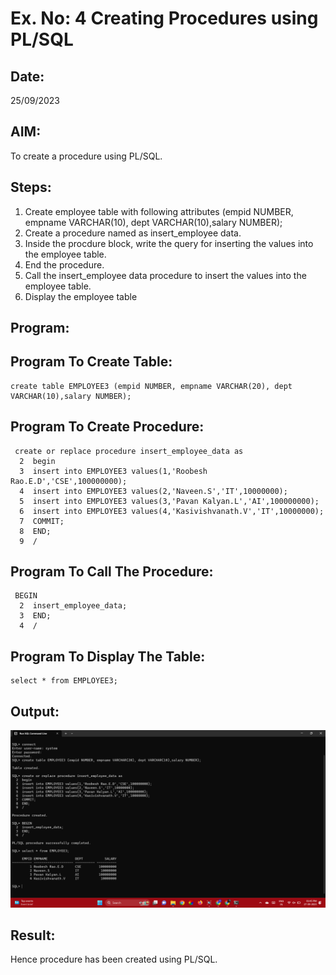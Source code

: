 # Ex. No: 4 Creating Procedures using PL/SQL

## Date:

25/09/2023

## AIM: 
To create a procedure using PL/SQL.

## Steps:
1. Create employee table with following attributes (empid NUMBER, empname VARCHAR(10), dept VARCHAR(10),salary NUMBER);
2. Create a procedure named as insert_employee data.
3. Inside the procdure block, write the query for inserting the values into the employee table.
4. End the procedure.
5. Call the insert_employee data procedure to insert the values into the employee table.
6. Display the employee table

## Program:

## Program To Create Table:
```
create table EMPLOYEE3 (empid NUMBER, empname VARCHAR(20), dept VARCHAR(10),salary NUMBER);
```
## Program To Create Procedure:
```
 create or replace procedure insert_employee_data as
  2  begin
  3  insert into EMPLOYEE3 values(1,'Roobesh Rao.E.D','CSE',100000000);
  4  insert into EMPLOYEE3 values(2,'Naveen.S','IT',10000000);
  5  insert into EMPLOYEE3 values(3,'Pavan Kalyan.L','AI',100000000);
  6  insert into EMPLOYEE3 values(4,'Kasivishvanath.V','IT',10000000);
  7  COMMIT;
  8  END;
  9  /
```
## Program To Call The Procedure:
```
 BEGIN
  2  insert_employee_data;
  3  END;
  4  /
```
## Program To Display The Table:
```
select * from EMPLOYEE3;
```
## Output:
![](4.png)
## Result:
  Hence procedure has been created using PL/SQL.
